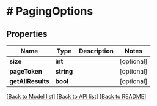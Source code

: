 # # PagingOptions

## Properties

Name | Type | Description | Notes
------------ | ------------- | ------------- | -------------
**size** | **int** |  | [optional] 
**pageToken** | **string** |  | [optional] 
**getAllResults** | **bool** |  | [optional] 

[[Back to Model list]](../../README.md#documentation-for-models) [[Back to API list]](../../README.md#documentation-for-api-endpoints) [[Back to README]](../../README.md)


